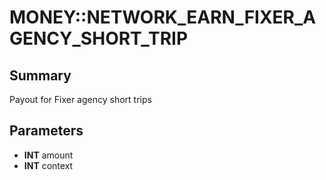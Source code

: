 # MONEY::NETWORK_EARN_FIXER_AGENCY_SHORT_TRIP

## Summary
Payout for Fixer agency short trips

## Parameters
* **INT** amount
* **INT** context